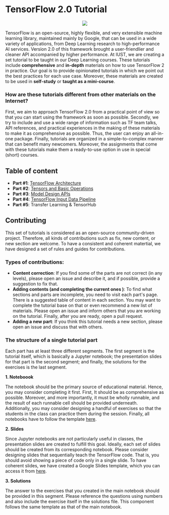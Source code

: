 # TensorFlow 2.0 Tutorial

<p align="center">
  <img src="https://raw.githubusercontent.com/iust-deep-learning/tensorflow-2-tutorial/master/resources/tf_tut_logo.jpg" />
</p>

TensorFlow is an open-source, highly flexible, and very extensible machine learning library, maintained mainly by Google, that can be used in a wide variety of applications, from Deep Learning research to high-performance AI services. Version 2.0 of this framework brought a user-friendlier and cleaner API accompanied by higher performance. At IUST, we are creating a set tutorial to be taught in our Deep Learning courses. These tutorials include **comprehensive** and **in-depth** materials on how to use TensorFlow 2 in practice. Our goal is to provide opinionated tutorials in which we point out the best practices for each use case. Moreover, these materials are created to be used in **self-study** or **taught as a mini-course**.

### How are these tutorials different from other materials on the Internet?

First, we aim to approach TensorFlow 2.0 from a practical point of view so that you can start using the framework as soon as possible. Secondly, we try to include and use a wide range of information such as TF team talks, API references, and practical experiences in the making of these materials to make it as comprehensive as possible. Thus, the user can enjoy an all-in-one package. Finally, tutorials are organized in a simple-to-complex manner that can benefit many newcomers. Moreover, the assignments that come with these tutorials make them a ready-to-use option in use in special (short) courses.

## Table of content
- **Part #1**: [TensorFlow Architecture](https://github.com/iust-deep-learning/tensorflow-2-tutorial/tree/master/part_01_tf_architecture)
- **Part #2**: [Tensors and Basic Operations](https://github.com/iust-deep-learning/tensorflow-2-tutorial/tree/master/part_02_tensors_and_basic_ops)
- **Part #3**: [Model Design APIs](https://github.com/iust-deep-learning/tensorflow-2-tutorial/tree/master/part_03_model_design_apis)
- **Part #4**: [TensorFlow Input Data Pipeline](https://github.com/iust-deep-learning/tensorflow-2-tutorial/tree/master/part_05_tf_data)
- **Part #5**: Transfer Learning & TensorHub


## Contributing 
This set of tutorials is considered as an open-source community-driven project. Therefore, all kinds of contributions such as fix, new content, or new section are welcome. To have a consistent and coherent matertial, we have designed a set of rules and guides for contributions.

### Types of contributions:
- **Content correction**: If you find some of the parts are not correct (in any levels), please open an issue and describe it, and if possible, provide a suggestion to fix that.
- **Adding contents (and completing the current ones )**: To find what sections and parts are incomplete, you need to visit each part's page. There is a suggested table of content in each section. You may want to complete the tutorial base on that or even recommend a new list of materials. Please open an issue and inform others that you are working on the tutorial. Finally, after you are ready, open a pull request.
- **Adding a new part**: If you think this tutorial needs a new section, please open an issue and discuss that with others.

### The structure of a single tutorial part
Each part has at least three different segments. The first segment is the tutorial itself, which is basically a Jupyter notebook; the presentation slides for that part is the second segment; and finally, the solutions for the exercises is the last segment.

**1. Noteboook**

The notebook should be the primary source of educational material. Hence, you may consider completing it first. First, It should be as comprehensive as possible. Moreover, and more importantly, it must be wholly runnable, and the result of each runnable cell should be provided underneath. Additionally, you may consider designing a handful of exercises so that the students in the class can practice them during the session. Finally, all notebooks have to follow the template [here](https://github.com/iust-deep-learning/tensorflow-2-tutorial/blob/master/tf_2_0_tutorial_template.ipynb).

**2. Slides**

Since Jupyter notebooks are not particularly useful in classes, the presentation slides are created to fulfill this goal. Ideally, each set of slides should be created from its corresponding notebook. Please consider designing slides that sequentially teach the TensorFlow code. That is, you should avoid showing a piece of code only in a single slide. To have coherent slides, we have created a Google Slides template, which you can access it from [here](https://docs.google.com/presentation/d/1lQOjG3We_ZuEzkboyPHA4exOpd8swhYKEOdMLrLTPIY/edit?usp=sharing).

**3. Solutions**

The answer to the exercises that you created in the main notebook should be provided in this segment. Please reference the questions using numbers and also include the exercise itself in the solutions file. This component follows the same template as that of the main notebook.
